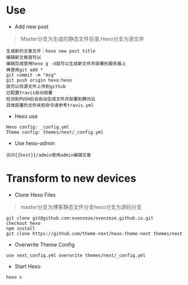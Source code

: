 # Use	
* Add new post	
> Master分支为生成的静态文件目录,Hexo分支为源文件
```	
生成新的文章文件：hexo new post title	
编辑新文章就可以	
编辑完成使用hexo g -d就可以生成新文件并部署到服务器上	
再使用git add *	
git commit -m "msg"	
git push origin hexo:hexo	
就可以将源文件上传到github	
已配置travis自动部署
检测到PUSH后会自动生成文件并部署到腾讯云
具体部署的文件夹和命令请参考travis.yml
```	
* Hexo use	
```	
Hexo config: _config.yml	
Theme config: themes/next/_config.yml	
```	
* Use hexo-admin	
```	
访问{{host}}/admin使用admin编辑文章	
```	
# Transform to new devices	
* Clone Hexo Files	
>master分支为博客静态文件分支hexo分支为源码分支	
```	
git clone git@github.com:ovenzeze/ovenzeze.github.io.git	
checkout hexo	
npm install	
git clone https://github.com/theme-next/hexo-theme-next themes/next	
```	
* Overwrite Theme Config	
```	
use next_config.yml overwrite themes/next/_config.yml	
```	
* Start Hexo	
```	
hexo s	
```